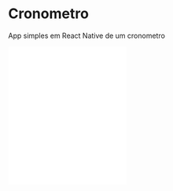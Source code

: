 # Cronometro
App simples em React Native de um cronometro

![](https://github.com/jacksbruno/cronometro/blob/master/src/assets/cronometro.png)
